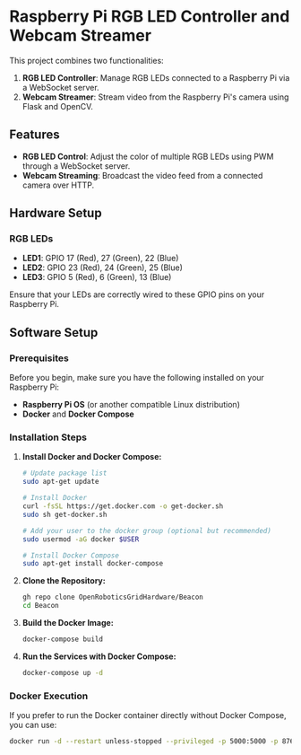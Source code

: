 # Raspberry Pi RGB LED Controller and Webcam Streamer

This project combines two functionalities:

1. **RGB LED Controller**: Manage RGB LEDs connected to a Raspberry Pi via a WebSocket server.
2. **Webcam Streamer**: Stream video from the Raspberry Pi's camera using Flask and OpenCV.

## Features

- **RGB LED Control**: Adjust the color of multiple RGB LEDs using PWM through a WebSocket server.
- **Webcam Streaming**: Broadcast the video feed from a connected camera over HTTP.

## Hardware Setup

### RGB LEDs

- **LED1**: GPIO 17 (Red), 27 (Green), 22 (Blue)
- **LED2**: GPIO 23 (Red), 24 (Green), 25 (Blue)
- **LED3**: GPIO 5 (Red), 6 (Green), 13 (Blue)

Ensure that your LEDs are correctly wired to these GPIO pins on your Raspberry Pi.

## Software Setup

### Prerequisites

Before you begin, make sure you have the following installed on your Raspberry Pi:

- **Raspberry Pi OS** (or another compatible Linux distribution)
- **Docker** and **Docker Compose**

### Installation Steps

1. **Install Docker and Docker Compose:**

    ```bash
    # Update package list
    sudo apt-get update

    # Install Docker
    curl -fsSL https://get.docker.com -o get-docker.sh
    sudo sh get-docker.sh

    # Add your user to the docker group (optional but recommended)
    sudo usermod -aG docker $USER

    # Install Docker Compose
    sudo apt-get install docker-compose
    ```

2. **Clone the Repository:**

    ```bash
    gh repo clone OpenRoboticsGridHardware/Beacon
    cd Beacon
    ```

3. **Build the Docker Image:**

    ```bash
    docker-compose build
    ```

4. **Run the Services with Docker Compose:**

    ```bash
    docker-compose up -d
    ```

### Docker Execution

If you prefer to run the Docker container directly without Docker Compose, you can use:

```bash
docker run -d --restart unless-stopped --privileged -p 5000:5000 -p 8765:8765 rgb-led-webcam
